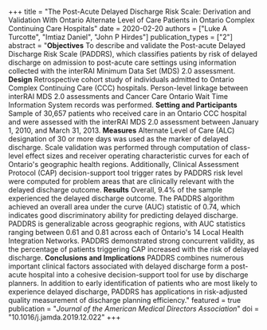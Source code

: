 +++
title = "The Post-Acute Delayed Discharge Risk Scale: Derivation and Validation With Ontario Alternate Level of Care Patients in Ontario Complex Continuing Care Hospitals"
date = 2020-02-20
authors = ["Luke A Turcotte", "Imtiaz Daniel", "John P Hirdes"]
publication_types = ["2"]
abstract = "**Objectives** To describe and validate the Post-acute Delayed Discharge Risk Scale (PADDRS), which classifies patients by risk of delayed discharge on admission to post-acute care settings using information collected with the interRAI Minimum Data Set (MDS) 2.0 assessment. **Design** Retrospective cohort study of individuals admitted to Ontario Complex Continuing Care (CCC) hospitals. Person-level linkage between interRAI MDS 2.0 assessments and Cancer Care Ontario Wait Time Information System records was performed. **Setting and Participants** Sample of 30,657 patients who received care in an Ontario CCC hospital and were assessed with the interRAI MDS 2.0 assessment between January 1, 2010, and March 31, 2013. **Measures** Alternate Level of Care (ALC) designation of 30 or more days was used as the marker of delayed discharge. Scale validation was performed through computation of class-level effect sizes and receiver operating characteristic curves for each of Ontario's geographic health regions. Additionally, Clinical Assessment Protocol (CAP) decision-support tool trigger rates by PADDRS risk level were computed for problem areas that are clinically relevant with the delayed discharge outcome. **Results** Overall, 9.4% of the sample experienced the delayed discharge outcome. The PADDRS algorithm achieved an overall area under the curve (AUC) statistic of 0.74, which indicates good discriminatory ability for predicting delayed discharge. PADDRS is generalizable across geographic regions, with AUC statistics ranging between 0.61 and 0.81 across each of Ontario's 14 Local Health Integration Networks. PADDRS demonstrated strong concurrent validity, as the percentage of patients triggering CAP increased with the risk of delayed discharge. **Conclusions and Implications** PADDRS combines numerous important clinical factors associated with delayed discharge form a post-acute hospital into a cohesive decision-support tool for use by discharge planners. In addition to early identification of patients who are most likely to experience delayed discharge, PADDRS has applications in risk-adjusted quality measurement of discharge planning efficiency."
featured = true
publication = "*Journal of the American Medical Directors Association*"
doi = "10.1016/j.jamda.2019.12.022"
+++
